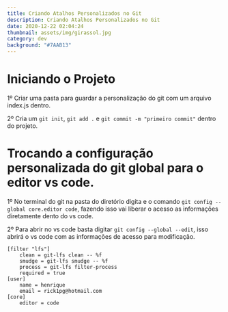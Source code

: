 ```yaml
---
title: Criando Atalhos Personalizados no Git
description: Criando Atalhos Personalizados no Git
date: 2020-12-22 02:04:24
thumbnail: assets/img/girassol.jpg
category: dev
background: "#7AAB13"
---
```

# Iniciando o Projeto

1º Criar uma pasta para guardar a personalização do git com um arquivo index.js dentro.

2º Cria um `git init`, `git add .` e `git commit -m "primeiro commit"` dentro do projeto.

# Trocando a configuração personalizada do git global para o editor vs code.

1º No terminal do git na pasta do diretório digita e o comando `git config --global core.editor code`, fazendo isso vai liberar o acesso as informações diretamente dento do vs code.

2º Para abrir no vs code basta digitar `git config --global --edit`, isso abrirá o vs code com as informações de acesso para modificação.

```
[filter "lfs"]
	clean = git-lfs clean -- %f
	smudge = git-lfs smudge -- %f
	process = git-lfs filter-process
	required = true
[user]
	name = henrique
	email = rick1pg@hotmail.com
[core]
	editor = code

```
















